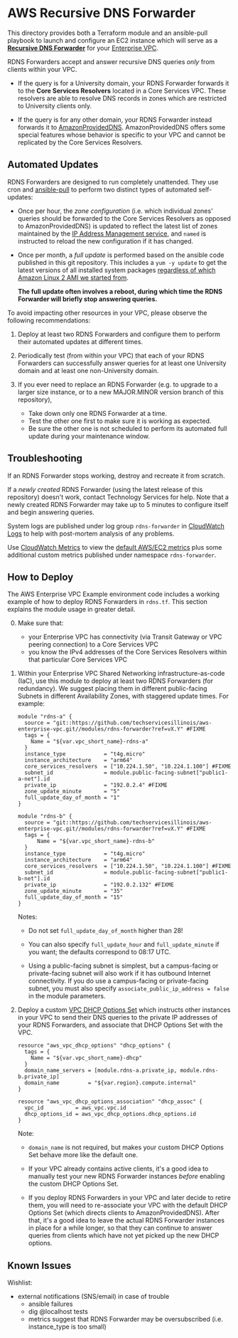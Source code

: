 ﻿# AWS Recursive DNS Forwarder

This directory provides both a Terraform module and an ansible-pull playbook to launch and configure an EC2 instance which will serve as a [**Recursive DNS Forwarder**](https://answers.uillinois.edu/illinois/page.php?id=74081) for your [Enterprise VPC](https://answers.uillinois.edu/illinois/page.php?id=71015).

RDNS Forwarders accept and answer recursive DNS queries _only_ from clients within your VPC.

  * If the query is for a University domain, your RDNS Forwarder forwards it to the **Core Services Resolvers** located in a Core Services VPC.  These resolvers are able to resolve DNS records in zones which are restricted to University clients only.

  * If the query is for any other domain, your RDNS Forwarder instead forwards it to [AmazonProvidedDNS](https://docs.aws.amazon.com/AmazonVPC/latest/UserGuide/VPC_DHCP_Options.html#AmazonDNS).  AmazonProvidedDNS offers some special features whose behavior is specific to your VPC and cannot be replicated by the Core Services Resolvers.


## Automated Updates

RDNS Forwarders are designed to run completely unattended.  They use cron and [ansible-pull](https://docs.ansible.com/ansible/latest/user_guide/playbooks_intro.html#ansible-pull) to perform two distinct types of automated self-updates:

  * Once per hour, the *zone configuration* (i.e. which individual zones' queries should be forwarded to the Core Services Resolvers as opposed to AmazonProvidedDNS) is updated to reflect the latest list of zones maintained by the [IP Address Management service](https://techservices.illinois.edu/services/ip-address-management), and `named` is instructed to reload the new configuration if it has changed.

  * Once per month, a *full update* is performed based on the ansible code published in this git repository.  This includes a `yum -y update` to get the latest versions of all installed system packages [regardless of which Amazon Linux 2 AMI we started from](https://docs.aws.amazon.com/AWSEC2/latest/UserGuide/amazon-linux-ami-basics.html#repository-config).

    **The full update often involves a reboot, during which time the RDNS Forwarder will briefly stop answering queries.**

To avoid impacting other resources in your VPC, please observe the following recommendations:

  1. Deploy at least two RDNS Forwarders and configure them to perform their automated updates at different times.

  2. Periodically test (from within your VPC) that each of your RDNS Forwarders can successfully answer queries for at least one University domain and at least one non-University domain.

  3. If you ever need to replace an RDNS Forwarder (e.g. to upgrade to a larger size instance, or to a new MAJOR.MINOR version branch of this repository),
     * Take down only one RDNS Forwarder at a time.
     * Test the other one first to make sure it is working as expected.
     * Be sure the other one is not scheduled to perform its automated full update during your maintenance window.


## Troubleshooting

If an RDNS Forwarder stops working, destroy and recreate it from scratch.

If a _newly created_ RDNS Forwarder (using the latest release of this repository) doesn't work, contact Technology Services for help.  Note that a newly created RDNS Forwarder may take up to 5 minutes to configure itself and begin answering queries.

System logs are published under log group `rdns-forwarder` in [CloudWatch Logs](https://docs.aws.amazon.com/AmazonCloudWatch/latest/logs/) to help with post-mortem analysis of any problems.

Use [CloudWatch Metrics](https://docs.aws.amazon.com/AmazonCloudWatch/latest/monitoring/working_with_metrics.html) to view the [default AWS/EC2 metrics](https://docs.aws.amazon.com/AWSEC2/latest/UserGuide/viewing_metrics_with_cloudwatch.html) plus some additional custom metrics published under namespace `rdns-forwarder`.

## How to Deploy

The AWS Enterprise VPC Example environment code includes a working example of how to deploy RDNS Forwarders in `rdns.tf`.  This section explains the module usage in greater detail.

0. Make sure that:
   * your Enterprise VPC has connectivity (via Transit Gateway or VPC peering connection) to a Core Services VPC
   * you know the IPv4 addresses of the Core Services Resolvers within that particular Core Services VPC 

1. Within your Enterprise VPC Shared Networking infrastructure-as-code (IaC), use this module to deploy at least two RDNS Forwarders (for redundancy).  We suggest placing them in different public-facing Subnets in different Availability Zones, with staggered update times.  For example:

     ```hcl
     module "rdns-a" {
       source = "git::https://github.com/techservicesillinois/aws-enterprise-vpc.git//modules/rdns-forwarder?ref=vX.Y" #FIXME
       tags = {
         Name = "${var.vpc_short_name}-rdns-a"
       }
       instance_type            = "t4g.micro"
       instance_architecture    = "arm64"
       core_services_resolvers  = ["10.224.1.50", "10.224.1.100"] #FIXME
       subnet_id                = module.public-facing-subnet["public1-a-net"].id
       private_ip               = "192.0.2.4" #FIXME
       zone_update_minute       = "5"
       full_update_day_of_month = "1"
     }

     module "rdns-b" {
       source = "git::https://github.com/techservicesillinois/aws-enterprise-vpc.git//modules/rdns-forwarder?ref=vX.Y" #FIXME
       tags = {
           Name = "${var.vpc_short_name}-rdns-b"
       }
       instance_type            = "t4g.micro"
       instance_architecture    = "arm64"
       core_services_resolvers  = ["10.224.1.50", "10.224.1.100"] #FIXME
       subnet_id                = module.public-facing-subnet["public1-b-net"].id
       private_ip               = "192.0.2.132" #FIXME
       zone_update_minute       = "35"
       full_update_day_of_month = "15"
     }
     ```

   Notes:

     * Do not set `full_update_day_of_month` higher than 28!

     * You can also specify `full_update_hour` and `full_update_minute` if you want; the defaults correspond to 08:17 UTC.

     * Using a public-facing subnet is simplest, but a campus-facing or private-facing subnet will also work if it has outbound Internet connectivity.  If you do use a campus-facing or private-facing subnet, you must also specify `associate_public_ip_address = false` in the module parameters.

2. Deploy a custom [VPC DHCP Options Set](https://docs.aws.amazon.com/AmazonVPC/latest/UserGuide/VPC_DHCP_Options.html) which instructs other instances in your VPC to send their DNS queries to the private IP addresses of your RDNS Forwarders, and associate that DHCP Options Set with the VPC.

     ```hcl
     resource "aws_vpc_dhcp_options" "dhcp_options" {
       tags = {
         Name = "${var.vpc_short_name}-dhcp"
       }
       domain_name_servers = [module.rdns-a.private_ip, module.rdns-b.private_ip]
       domain_name         = "${var.region}.compute.internal"
     }

     resource "aws_vpc_dhcp_options_association" "dhcp_assoc" {
       vpc_id          = aws_vpc.vpc.id
       dhcp_options_id = aws_vpc_dhcp_options.dhcp_options.id
     }
     ```

   Note:

     * `domain_name` is not required, but makes your custom DHCP Options Set behave more like the default one.

     * If your VPC already contains active clients, it's a good idea to manually test your new RDNS Forwarder instances _before_ enabling the custom DHCP Options Set.

     * If you deploy RDNS Forwarders in your VPC and later decide to retire them, you will need to re-associate your VPC with the default DHCP Options Set (which directs clients to AmazonProvidedDNS).  After that, it's a good idea to leave the actual RDNS Forwarder instances in place for a while longer, so that they can continue to answer queries from clients which have not yet picked up the new DHCP options.


## Known Issues

Wishlist:
- external notifications (SNS/email) in case of trouble
  - ansible failures
  - dig @localhost tests
  - metrics suggest that RDNS Forwarder may be oversubscribed (i.e. instance_type is too small)
